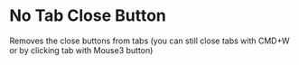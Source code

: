 # No Tab Close Button

Removes the close buttons from tabs (you can still close tabs with CMD+W or by clicking tab with Mouse3 button)
